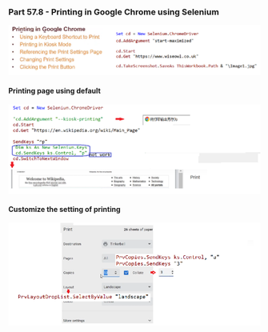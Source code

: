 ### Part 57.8 - Printing in Google Chrome using Selenium

![ptsv](../images/ptsv.PNG)

#### Printing page using default

![spdf](../images/spdf.PNG)

#### Customize the setting of printing 

![cpst](../images/cpst.PNG)

